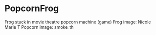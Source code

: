 # PopcornFrog
Frog stuck in movie theatre popcorn machine (game)
Frog image: Nicole Marie T
Popcorn image: smoke_th
